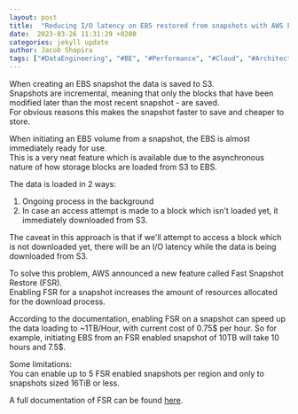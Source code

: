 ```yaml
---
layout: post
title:  "Reducing I/O latency on EBS restored from snapshots with AWS FSR" 
date:  2023-03-26 11:31:29 +0200
categories: jekyll update
author: Jacob Shapira
tags: ["#DataEngineering", "#BE", "#Performance", "#Cloud", "#Architecture"]
---
```


When creating an EBS snapshot the data is saved to S3.  
Snapshots are incremental, meaning that only the blocks that have been modified later than the most recent snapshot - are saved.  
For obvious reasons this makes the snapshot faster to save and cheaper to store.

When initiating an EBS volume from a snapshot, the EBS is almost immediately ready for use.  
This is a very neat feature which is available due to the asynchronous nature of how storage blocks are loaded from S3 to EBS.  

The data is loaded in 2 ways:
1. Ongoing process in the background
2. In case an access attempt is made to a block which isn't loaded yet, it immediately downloaded from S3.

The caveat in this approach is that if we'll attempt to access a block which is not downloaded yet,
there will be an I/O latency while the data is being downloaded from S3.

To solve this problem, AWS announced a new feature called Fast Snapshot Restore (FSR).  
Enabling FSR for a snapshot increases the amount of resources allocated for the download process.

According to the documentation, enabling FSR on a snapshot can speed up the data loading to ~1TB/Hour,
with current cost of 0.75$ per hour.
So for example, initiating EBS from an FSR enabled snapshot of 10TB will take 10 hours and 7.5$.

Some limitations:  
You can enable up to 5 FSR enabled snapshots per region and only to snapshots sized 16TiB or less.

A full documentation of FSR can be found <a href="https://docs.aws.amazon.com/AWSEC2/latest/UserGuide/ebs-fast-snapshot-restore.html" target="_blank">here</a>.

